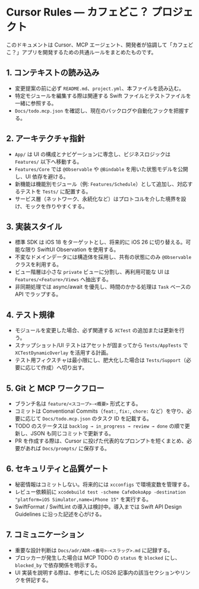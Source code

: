 # Cursor Rules — カフェどこ？ プロジェクト

このドキュメントは Cursor、MCP エージェント、開発者が協調して「カフェどこ？」アプリを開発するための共通ルールをまとめたものです。

## 1. コンテキストの読み込み
- 変更提案の前に必ず `README.md`、`project.yml`、本ファイルを読み込む。
- 特定モジュールを編集する際は関連する Swift ファイルとテストファイルを一緒に参照する。
- `Docs/todo.mcp.json` を確認し、現在のバックログや自動化フックを把握する。

## 2. アーキテクチャ指針
- `App/` は UI の構成とナビゲーションに専念し、ビジネスロジックは `Features/` 以下へ移動する。
- `Features/Core` では `@Observable` や `@Bindable` を用いた状態モデルを公開し、UI 依存を避ける。
- 新機能は機能別モジュール（例: `Features/Schedule`）として追加し、対応するテストを `Tests/` に配置する。
- サービス層（ネットワーク、永続化など）はプロトコルを介した境界を設け、モックを作りやすくする。

## 3. 実装スタイル
- 標準 SDK は iOS 18 をターゲットとし、将来的に iOS 26 に切り替える。可能な限り SwiftUI Observation を使用する。
- 不変なドメインデータには構造体を採用し、共有の状態にのみ `@Observable` クラスを利用する。
- ビュー階層は小さな `private` ビューに分割し、再利用可能な UI は `Features/<Feature>/Views` へ抽出する。
- 非同期処理では async/await を優先し、時間のかかる処理は `Task` ベースの API でラップする。

## 4. テスト規律
- モジュールを変更した場合、必ず関連する `XCTest` の追加または更新を行う。
- スナップショット/UI テストはアセットが固まってから `Tests/AppTests` で `XCTestDynamicOverlay` を活用する計画。
- テスト用フィクスチャは最小限にし、肥大化した場合は `Tests/Support`（必要に応じて作成）へ切り出す。

## 5. Git と MCP ワークフロー
- ブランチ名は `feature/<スコープ>-<概要>` 形式とする。
- コミットは Conventional Commits（`feat:`, `fix:`, `chore:` など）を守り、必要に応じて `Docs/todo.mcp.json` のタスク ID を記載する。
- TODO のステータスは `backlog → in_progress → review → done` の順で更新し、JSON も同じコミットで更新する。
- PR を作成する際は、Cursor に投げた代表的なプロンプトを短くまとめ、必要があれば `Docs/prompts/` に保存する。

## 6. セキュリティと品質ゲート
- 秘密情報はコミットしない。将来的には `xcconfigs` で環境変数を管理する。
- レビュー依頼前に `xcodebuild test -scheme CafeDokoApp -destination "platform=iOS Simulator,name=iPhone 15"` を実行する。
- SwiftFormat / SwiftLint の導入は検討中。導入までは Swift API Design Guidelines に沿った記述を心がける。

## 7. コミュニケーション
- 重要な設計判断は `Docs/adr/ADR-<番号>-<スラッグ>.md` に記録する。
- ブロッカーが発生した場合は MCP TODO の `status` を `blocked` にし、`blocked_by` で依存関係を明示する。
- UI 実装を説明する際は、参考にした iOS26 記事内の該当セクションやリンクを併記する。
